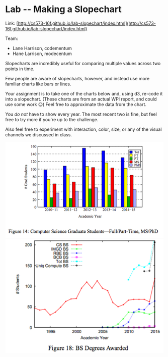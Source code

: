 # Lab -- Making a Slopechart

Link: [http://cs573-16f.github.io/lab-slopechart/index.html](http://cs573-16f.github.io/lab-slopechart/index.html)

Team:

- Lane Harrison, codementum
- Hane Larrison, modecentum

Slopecharts are incredibly useful for comparing multiple values across two points in time.

Few people are aware of slopecharts, however, and instead use more familiar charts like bars or lines.

Your assignment is to take one of the charts below and, using d3, re-code it into a slopechart.
(These charts are from an actual WPI report, and could use some work :wink:)
Feel free to approximate the data from the chart.

You *do not* have to show every year. The most recent two is fine, but feel free to try more if you're up to the challenge.

Also feel free to experiment with interaction, color, size, or any of the visual channels we discussed in class.

![CS Graduates By Year](img/cs-grads.png)
![Undergraduate Degrees Awarded](img/undergrad-degrees.png)
